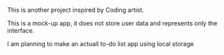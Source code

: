 This is another project inspired by Coding artist.

This is a mock-up app, it does not store user data and represents only the interface.

I am planning to make an actuall to-do list app using local storage
